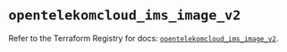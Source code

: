 # `opentelekomcloud_ims_image_v2`

Refer to the Terraform Registry for docs: [`opentelekomcloud_ims_image_v2`](https://registry.terraform.io/providers/opentelekomcloud/opentelekomcloud/1.36.49/docs/resources/ims_image_v2).

